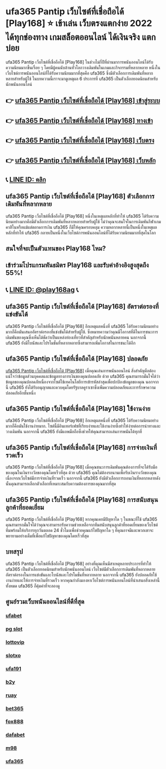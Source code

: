 
# ufa365 Pantip เว็บไซต์ที่เชื่อถือได้ [Play168] ⭐ เข้าเล่น เว็บตรงแตกง่าย 2022 ได้ทุกช่องทาง เกมสล็อตออนไลน์ ได้เงินจริง แตกบ่อย

ufa365 Pantip เว็บไซต์ที่เชื่อถือได้ [Play168] ในช่วงไม่กี่ปีที่ผ่านมาการพนันออนไลน์ได้รับความนิยมมากขึ้นเรื่อย ๆ โดยมีผู้คนนับล้านทั่วโลกวางเดิมพันในเกมและกิจกรรมที่หลากหลาย หนึ่งในเว็บไซต์การพนันออนไลน์ที่ได้รับความนิยมมากที่สุดคือ ufa365 ซึ่งมีตัวเลือกการเดิมพันที่หลากหลายสําหรับผู้ใช้ ในบทความนี้เราจะมาดูเหตุผล 6 ประการที่ ufa365 เป็นตัวเลือกยอดนิยมสําหรับนักพนันออนไลน์

## 👉 [ufa365 Pantip เว็บไซต์ที่เชื่อถือได้ [Play168] เข้าสู่ระบบ](https://bit.ly/3TCj9rY)
## 👉 [ufa365 Pantip เว็บไซต์ที่เชื่อถือได้ [Play168] ทางเข้า](https://bit.ly/3TCj9rY)
## 👉 [ufa365 Pantip เว็บไซต์ที่เชื่อถือได้ [Play168] เว็บตรง](https://bit.ly/3TCj9rY)
## 👉 [ufa365 Pantip เว็บไซต์ที่เชื่อถือได้ [Play168] เว็บหลัก](https://bit.ly/3TCj9rY)
## 📞 [LINE ID: คลิก](https://line.me/R/ti/p/@342mcrfd)

## ufa365 Pantip เว็บไซต์ที่เชื่อถือได้ [Play168] ตัวเลือกการเดิมพันที่หลากหลาย
ufa365 Pantip เว็บไซต์ที่เชื่อถือได้ [Play168] หนึ่งในเหตุผลหลักที่ทําให้ ufa365 ได้รับความนิยมอย่างมากคือมีตัวเลือกการเดิมพันที่หลากหลายสําหรับผู้ใช้ ไม่ว่าคุณจะสนใจในการเดิมพันกีฬาเกมคาสิโนหรือแม้แต่ตลาดการเงิน ufa365 ก็มีให้คุณครอบคลุม ความหลากหลายนี้เป็นหนึ่งในเหตุผลหลักที่ทําให้ ufa365 กลายเป็นหนึ่งในเว็บไซต์การพนันออนไลน์ที่ได้รับความนิยมมากที่สุดในโลก

## สนใจที่จะเป็นตัวแทนของ Play168 ไหม?
## เข้าร่วมโปรแกรมพันธมิตร Play168 และรับค่าอ้างอิงสูงสุดถึง 55%!
## 📞 [LINE ID: @play168ag](https://bit.ly/3RSGiFl) 📞

## ufa365 Pantip เว็บไซต์ที่เชื่อถือได้ [Play168] อัตราต่อรองที่แข่งขันได้
ufa365 Pantip เว็บไซต์ที่เชื่อถือได้ [Play168] อีกเหตุผลหนึ่งที่ ufa365 ได้รับความนิยมอย่างมากก็คือมันเสนออัตราต่อรองที่แข่งขันได้สําหรับผู้ใช้. ซึ่งหมายความว่าคุณมีโอกาสที่ดีในการชนะการเดิมพันของคุณซึ่งเห็นได้ชัดว่าเป็นแหล่งท่องเที่ยวที่สําคัญสําหรับนักพนันหลายคน นอกจากนี้ ufa365 ยังมีโบนัสและโปรโมชั่นที่หลากหลายซึ่งสามารถเพิ่มโอกาสในการชนะได้อีก

## ufa365 Pantip เว็บไซต์ที่เชื่อถือได้ [Play168] ปลอดภัย
[ufa365 Pantip เว็บไซต์ที่เชื่อถือได้ [Play168]](https://atom.io/packages/ufa365) เมื่อคุณเล่นการพนันออนไลน์ สิ่งสําคัญคือต้องแน่ใจว่าข้อมูลส่วนบุคคลและข้อมูลทางการเงินของคุณปลอดภัย ด้วย ufa365 คุณสามารถมั่นใจได้ว่าข้อมูลของคุณปลอดภัยเนื่องจากไซต์ใช้เทคโนโลยีการเข้ารหัสล่าสุดเพื่อปกป้องข้อมูลของคุณ นอกจากนี้ ufa365 ยังได้รับอนุญาตและควบคุมโดยรัฐบาลคูราเซาซึ่งเพิ่มความปลอดภัยและการรักษาความปลอดภัยอีกชั้นหนึ่ง

## ufa365 Pantip เว็บไซต์ที่เชื่อถือได้ [Play168] ใช้งานง่าย
ufa365 Pantip เว็บไซต์ที่เชื่อถือได้ [Play168] อีกเหตุผลหนึ่งที่ ufa365 ได้รับความนิยมอย่างมากก็คือมันใช้งานง่ายมาก. ไซต์นี้มีอินเทอร์เฟซที่เรียบง่ายและใช้งานง่ายซึ่งทําให้ง่ายต่อการนําทางและวางเดิมพัน นอกจากนี้ ufa365 ยังมีแอพมือถือซึ่งช่วยให้คุณสามารถเล่นการพนันได้ทุกที่

## ufa365 Pantip เว็บไซต์ที่เชื่อถือได้ [Play168] การจ่ายเงินที่รวดเร็ว
ufa365 Pantip เว็บไซต์ที่เชื่อถือได้ [Play168] เมื่อคุณชนะการเดิมพันคุณต้องการที่จะได้รับมือของคุณในเงินรางวัลของคุณโดยเร็วที่สุด ด้วย ufa365 คุณไม่ต้องรอนานเพื่อรับเงินรางวัลของคุณเนื่องจากเว็บไซต์มีการจ่ายเงินที่รวดเร็ว นอกจากนี้ ufa365 ยังมีตัวเลือกการถอนเงินที่หลากหลายดังนั้นคุณสามารถเลือกตัวเลือกที่เหมาะสมกับความต้องการของคุณมากที่สุด

## ufa365 Pantip เว็บไซต์ที่เชื่อถือได้ [Play168] การสนับสนุนลูกค้าที่ยอดเยี่ยม
ufa365 Pantip เว็บไซต์ที่เชื่อถือได้ [Play168] หากคุณเคยมีปัญหาใด ๆ ในขณะที่ใช้ ufa365 คุณสามารถมั่นใจได้ว่าคุณจะสามารถรับความช่วยเหลือจากทีมสนับสนุนลูกค้าที่ยอดเยี่ยมของเว็บไซต์ ทีมพร้อมให้บริการทุกวันตลอด 24 ชั่วโมงเพื่อช่วยคุณแก้ไขปัญหาใด ๆ ที่คุณอาจมีและพวกเขาจะพยายามอย่างเต็มที่เพื่อแก้ไขปัญหาของคุณโดยเร็วที่สุด

## บทสรุป
ufa365 Pantip เว็บไซต์ที่เชื่อถือได้ [Play168] อย่างที่คุณเห็นมีสาเหตุหลายประการที่ทําให้ ufa365 เป็นตัวเลือกยอดนิยมสําหรับนักพนันออนไลน์ เว็บไซต์มีตัวเลือกการเดิมพันที่หลากหลายอัตราต่อรองในการแข่งขันและโบนัสและโปรโมชั่นที่หลากหลาย นอกจากนี้ ufa365 ยังปลอดภัยใช้งานง่ายและให้การจ่ายเงินที่รวดเร็ว หากคุณกําลังมองหาเว็บไซต์การพนันออนไลน์ที่นําเสนอสิ่งเหล่านี้ทั้งหมด ufa365 ก็คุ้มค่าที่จะลองดู

## ศูนย์รวมเว็บพนันออนไลน์ที่ดีที่สุด
### [ufabet](https://atom.io/packages/ufabet)
### [pg slot](https://atom.io/themes/pg%20slot)
### [lottovip](https://atom.io/packages/lottovip)
### [slotxo](https://atom.io/packages/slotxo)
### [ufa191](https://atom.io/packages/ufa191)
### [b2y](https://atom.io/packages/b2y)
### [ruay](https://atom.io/themes/ruay)
### [bet365](https://atom.io/packages/bet365)
### [fox888](https://atom.io/packages/fox888)
### [dafabet](https://atom.io/packages/dafabet)
### [m98](https://atom.io/packages/m98)
### [ufa365](https://atom.io/packages/ufa365)




